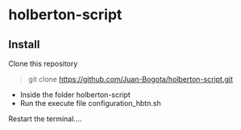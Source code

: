 # holberton-script

## Install

Clone this repository

> git clone https://github.com/Juan-Bogota/holberton-script.git

* Inside the folder holberton-script
* Run the execute file configuration_hbtn.sh

Restart the terminal....

